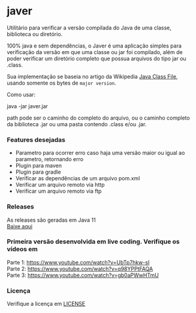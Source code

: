 # javer
Utilitário para verificar a versão compilada do Java de uma classe, biblioteca ou diretório.

100% java e sem dependências, o Javer é uma aplicação simples para verificação da versão em que uma 
classe ou jar foi compilado, além de poder verificar um diretório completo que possua arquivos do tipo jar ou .class.

Sua implementação se baseia no artigo da Wikipedia [Java Class File](https://en.wikipedia.org/wiki/Java_class_file#General_layout), 
usando somente os bytes de `major version`.

Como usar:

java -jar javer.jar <path>

path pode ser o caminho do completo do arquivo, ou o caminho completo da biblioteca .jar ou uma pasta contendo .class e/ou .jar.

### Features desejadas

* Parametro para ocorrer erro caso haja uma versão maior ou igual ao parametro, retornando erro
* Plugin para maven
* Plugin para gradle
* Verificar as dependências de um arquivo pom.xml
* Verificar um arquivo remoto via http
* Verificar um arquivo remoto via ftp

### Releases

As releases são geradas em Java 11  
[Baixe aqui](https://github.com/codigomix-lives/javer/releases)

### Primeira versão desenvolvida em live coding. Verifique os vídeos em 

Parte 1: https://www.youtube.com/watch?v=UbTp7hkw-sI  
Parte 2: https://www.youtube.com/watch?v=q98YPPtFAQA  
Parte 3: https://www.youtube.com/watch?v=gb0aPWwHTmU  

### Licença

Verifique a licença em [LICENSE](./LICENSE)



